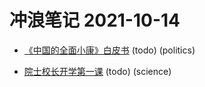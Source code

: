 # 冲浪笔记 2021-10-14

- [《中国的全面小康》白皮书][1] (todo) (politics)
- [院士校长开学第一课][2] (todo) (science)

  [1]: http://www.stats.gov.cn/tjsj/zxfb/202109/t20210929_1822623.html
  [2]: https://ysg.ckcest.cn/firstLesson/index.html
